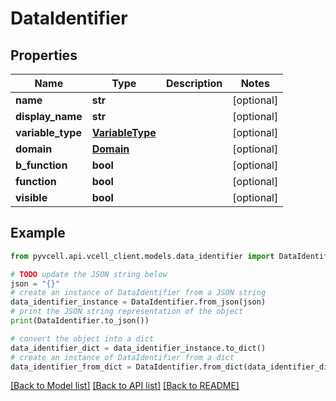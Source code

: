 # DataIdentifier

## Properties

| Name              | Type                                | Description | Notes      |
| ----------------- | ----------------------------------- | ----------- | ---------- |
| **name**          | **str**                             |             | [optional] |
| **display_name**  | **str**                             |             | [optional] |
| **variable_type** | [**VariableType**](VariableType.md) |             | [optional] |
| **domain**        | [**Domain**](Domain.md)             |             | [optional] |
| **b_function**    | **bool**                            |             | [optional] |
| **function**      | **bool**                            |             | [optional] |
| **visible**       | **bool**                            |             | [optional] |

## Example

```python
from pyvcell.api.vcell_client.models.data_identifier import DataIdentifier

# TODO update the JSON string below
json = "{}"
# create an instance of DataIdentifier from a JSON string
data_identifier_instance = DataIdentifier.from_json(json)
# print the JSON string representation of the object
print(DataIdentifier.to_json())

# convert the object into a dict
data_identifier_dict = data_identifier_instance.to_dict()
# create an instance of DataIdentifier from a dict
data_identifier_from_dict = DataIdentifier.from_dict(data_identifier_dict)
```

[[Back to Model list]](../README.md#documentation-for-models) [[Back to API list]](../README.md#documentation-for-api-endpoints) [[Back to README]](../README.md)
